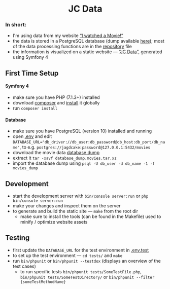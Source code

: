<h1 align="center">JC Data</h1>

### In short:
- I'm using data from my website [“I watched a Movie!”](https://movies.jagdcake.com/)
- the data is stored in a PostgreSQL database (dump available [here](https://github.com/JagdCake/site.movies/blob/master/database_dump.movies.tar.xz)); most of the data processing functions are in the [repository](./src/Repository/MovieRepository.php) file 
- the information is visualized on a static website — [“JC Data”](https://data.jagdcake.com), generated using Symfony 4

## First Time Setup
#### Symfony 4
- make sure you have PHP (7.1.3+) installed
- download [composer](https://getcomposer.org/download/) and [install](https://getcomposer.org/doc/00-intro.md#globally) it globally
- run `composer install` 

#### Database
- make sure you have PostgreSQL (version 10) installed and running
- open [.env](./.env) and edit `DATABASE_URL="db_driver://db_user:db_password@db_host:db_port/db_name"`, to e.g. `postgres://jagdcake:password@127.0.0.1:5432/movies`
- download the movie data [database dump](https://github.com/JagdCake/site.movies/blob/master/database_dump.movies.tar.xz)
- extract it `tar -xavf database_dump.movies.tar.xz`
- import the database dump using `psql -U db_user -d db_name -1 -f movies_dump`

## Development
- start the development server with `bin/console server:run` or `php bin/console server:run`
- make your changes and inspect them on the server 
- to generate and build the static site — `make` from the root dir
    - make sure to install the tools (can be found in the Makefile) used to minify / optimize website assets

## Testing
- first update the `DATABASE_URL` for the test environment in [.env.test](./.env.test)
- to set up the test environment — `cd tests/` and `make`
- run `bin/phpunit` or `bin/phpunit --testdox` (displays an overview of the test cases)
    - to run specific tests `bin/phpunit tests/SomeTestFile.php`, `bin/phpunit tests/SomeTestDirectory/` or `bin/phpunit --filter {someTestMethodName}`
